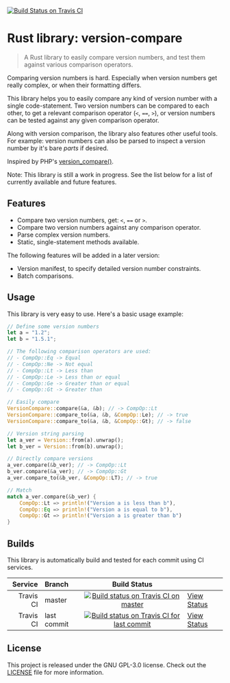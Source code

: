 [![Build Status on Travis CI](https://travis-ci.org/timvisee/version-compare.svg?branch=master)](https://travis-ci.org/timvisee/version-compare)

# Rust library: version-compare
> A Rust library to easily compare version numbers, and test them against various comparison operators.

Comparing version numbers is hard. Especially when version numbers get really complex,
or when their formatting differs. 

This library helps you to easily compare any kind of version number with a single code-statement.
Two version numbers can be compared to each other, to get a relevant comparison operator (`<`, `==`, `>`),
or version numbers can be tested against any given comparison operator.

Along with version comparison, the library also features other useful tools.  
For example: version numbers can also be parsed to inspect a version number by it's bare _parts_ if desired.

Inspired by PHP's [version_compare()](http://php.net/manual/en/function.version-compare.php).

Note: This library is still a work in progress.
See the list below for a list of currently available and future features.

## Features
* Compare two version numbers, get: `<`, `==` or `>`.
* Compare two version numbers against any comparison operator.
* Parse complex version numbers.
* Static, single-statement methods available.

The following features will be added in a later version:
* Version manifest, to specify detailed version number constraints.
* Batch comparisons.

## Usage
This library is very easy to use. Here's a basic usage example:

```rust
// Define some version numbers
let a = "1.2";
let b = "1.5.1";

// The following comparison operators are used:
// - CompOp::Eq -> Equal
// - CompOp::Ne -> Not equal
// - CompOp::Lt -> Less than
// - CompOp::Le -> Less than or equal
// - CompOp::Ge -> Greater than or equal
// - CompOp::Gt -> Greater than

// Easily compare
VersionCompare::compare(&a, &b); // -> CompOp::Lt
VersionCompare::compare_to(&a, &b, &CompOp::Le); // -> true
VersionCompare::compare_to(&a, &b, &CompOp::Gt); // -> false

// Version string parsing
let a_ver = Version::from(a).unwrap();
let b_ver = Version::from(b).unwrap();

// Directly compare versions
a_ver.compare(&b_ver); // -> CompOp::Lt
b_ver.compare(&a_ver); // -> CompOp::Gt
a_ver.compare_to(&b_ver, &CompOp::LT); // -> true

// Match
match a_ver.compare(&b_ver) {
    CompOp::Lt => println!("Version a is less than b"),
    CompOp::Eq => println!("Version a is equal to b"),
    CompOp::Gt => println!("Version a is greater than b")
}
```

## Builds
This library is automatically build and tested for each commit using CI services.

|Service|Branch|Build Status| |
|---:|:---|:---:|:---|
|Travis CI|master|[![Build status on Travis CI on master](https://travis-ci.org/timvisee/version-compare.svg?branch=master)](https://travis-ci.org/timvisee/version-compare)|[View Status](https://travis-ci.org/timvisee/version-compare)|
|Travis CI|last commit|[![Build status on Travis CI for last commit](https://travis-ci.org/timvisee/version-compare.svg)](https://travis-ci.org/timvisee/version-compare)|[View Status](https://travis-ci.org/timvisee/version-compare)|

## License
This project is released under the GNU GPL-3.0 license. Check out the [LICENSE](LICENSE) file for more information.